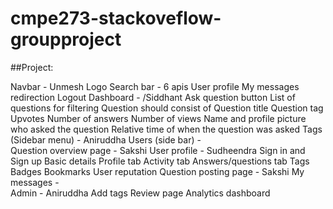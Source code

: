 # cmpe273-stackoveflow-groupproject

##​​Project:

Navbar - Unmesh
    Logo
    Search bar - 6 apis
    User profile
    My messages redirection
    Logout
Dashboard -  /Siddhant
    Ask question button
    List of questions for filtering
    Question should consist of
        Question title
        Question tag
        Upvotes
        Number of answers
        Number of views
        Name and profile picture who asked the question
        Relative time of when the question was asked
Tags (Sidebar menu) - Aniruddha
Users (side bar) -  
Question overview page - Sakshi
User profile - Sudheendra
    Sign in and Sign up
    Basic details
    Profile tab
    Activity tab
        Answers/questions tab
        Tags
        Badges
        Bookmarks
        User reputation
Question posting page  - Sakshi
My messages -  
Admin - Aniruddha
    Add tags
    Review page
    Analytics dashboard

